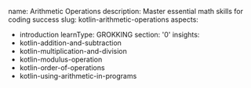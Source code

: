 name: Arithmetic Operations
description: Master essential math skills for coding success
slug: kotlin-arithmetic-operations
aspects:
  - introduction
learnType: GROKKING
section: '0'
insights:
  - kotlin-addition-and-subtraction
  - kotlin-multiplication-and-division
  - kotlin-modulus-operation
  - kotlin-order-of-operations
  - kotlin-using-arithmetic-in-programs
